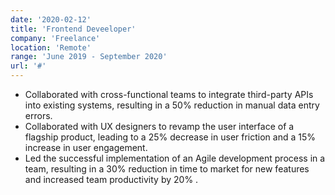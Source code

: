 ```yaml
---
date: '2020-02-12'
title: 'Frontend Deveeloper'
company: 'Freelance'
location: 'Remote'
range: 'June 2019 - September 2020'
url: '#'
---
```

- Collaborated with cross-functional teams to integrate third-party APIs into existing systems, resulting in a 50% reduction in manual data entry errors.
- Collaborated with UX designers to revamp the user interface of a flagship product, leading to a 25% decrease in user friction and a 15% increase in user engagement.
- Led the successful implementation of an Agile development process in a team, resulting in a 30% reduction in time to market for new features and increased team productivity by 20% .
